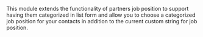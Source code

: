 This module extends the functionality of partners job position to
support having them categorized in list form and allow you to choose a
categorized job position for your contacts in addition to the current
custom string for job position.
